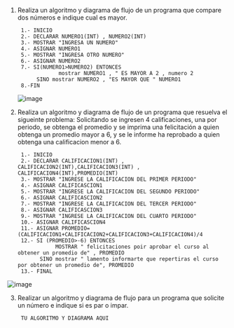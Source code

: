 1. Realiza un algoritmo y diagrama de flujo de un programa que compare dos números e indique cual es mayor.
  
        1.- INICIO
        2.- DECLARAR NUMERO1(INT) , NUMERO2(INT)
        3.- MOSTRAR "INGRESA UN NUMERO"
        4.- ASIGNAR NUMERO1
        5.- MOSTRAR "INGRESA OTRO NUMERO"
        6.- ASIGNAR NUMERO2
        7.- SI(NUMERO1>NUMERO2) ENTONCES
                    mostrar NUMERO1 , " ES MAYOR A 2 , numero 2
             SINO mostrar NUMERO2 , "ES MAYOR QUE " NUMERO1
        8.-FIN
     ![image](https://user-images.githubusercontent.com/111479506/186459887-887d9ec6-4e0e-4b2d-8587-6103e4a7a5e7.png)

        
2. Realiza un algoritmo y diagrama de flujo de un programa que resuelva el sigueinte problema: Solicitando se ingresen 4 calificaciones, una por periodo, se obtenga el promedio y se imprima una felicitación a quien obtenga un promedio mayor a 6, y se le informe ha reprobado a quien obtenga una calificacion menor a 6.

        1.- INICIO 
        2.- DECLARAR CALIFICACION1(INT) , CALIFICACION2(INT),CALIFICACION3(INT) , CALIFICACION4(INT),PROMEDIO(INT)
        3.- MOSTRAR "INGRESE LA CALIFICACION DEL PRIMER PERIODO"
        4.- ASIGNAR CALIFICASCION1
        5.- MOSTRAR "INGRESE LA CALIFICACION DEL SEGUNDO PERIODO"
        6.- ASIGNAR CALIFICASCION2
        7.- MOSTRAR "INGRESE LA CALIFICACION DEL TERCER PERIODO"
        8.- ASIGNAR CALIFICASCION3
        9.- MOSTRAR "INGRESE LA CALIFICACION DEL CUARTO PERIODO"
        10.- ASIGNAR CALIFICASCION4
        11.- ASIGNAR PROMEDIO=(CALIFICACION1+CALIFICACION2+CALIFICACION3+CALIFICACION4)/4
        12.- SI (PROMEDIO>-6) ENTONCES
                   MOSTRAR " felicitaciones poir aprobar el curso al obtener un promedio de" , PROMEDIO
              SINO mostrar " lamento informarte que repertiras el curso por obtener un promedio de", PROMEDIO
        13.- FINAL
![image](https://user-images.githubusercontent.com/111479506/186464519-ebee1b76-ffad-4aa3-86b9-d2f2f00b402f.png)


3. Realizar un algoritmo y diagrama de flujo para un programa que solicite un número e indique si es par o impar.

        TU ALGORITMO Y DIAGRAMA AQUI

